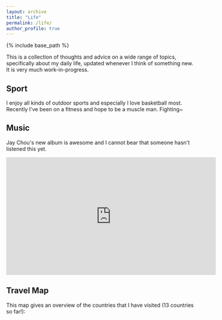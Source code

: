 ```yaml
---
layout: archive
title: "Life"
permalink: /life/
author_profile: true
---
```


{% include base_path %}

This is a collection of thoughts and advice on a wide range of topics, specifically about my daily life, updated whenever I think of something new. It is very much work-in-progress.

## Sport

I enjoy all kinds of outdoor sports and especially I love basketball most. Recently I've been on a fitness and hope to be a muscle man. Fighting~ 

## Music

Jay Chou's new album is awesome and I cannot bear that someone hasn't listened this yet. 

<html>
<iframe width="560" height="315" src="https://www.youtube.com/embed/1emA1EFsPMM" title="YouTube video player" frameborder="0" allow="accelerometer; autoplay; clipboard-write; encrypted-media; gyroscope; picture-in-picture" allowfullscreen></iframe>
</html>

## Travel Map

This map gives an overview of the countries that I have visited (13 countries so far!):

<html>
  <link rel="stylesheet" href="/files/jquery-jvectormap-2.0.5.css" type="text/css" media="screen"/>
  <script src="/files/jquery-3.4.1.min.js"></script>
  <script src="/files/jquery-jvectormap-2.0.5.min.js"></script>
  <script src="/files/jquery-jvectormap-world-mill.js"></script>

  <div id="map" style="width: 600px; height: 400px"></div>

<script type="text/javascript" src="/files/travel_map.js"></script>

</html>